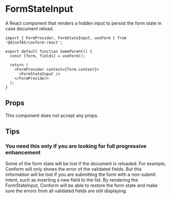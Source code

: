 # FormStateInput

A React component that renders a hidden input to persist the form state in case document reload.

```tsx
import { FormProvider, FormStateInput, useForm } from '@dinoTAX/conform-react';

export default function SomeParent() {
  const [form, fields] = useForm();

  return (
    <FormProvider context={form.context}>
      <FormStateInput />
    </FormProvider>
  );
}
```

## Props

This component does not accept any props.

## Tips

### You need this only if you are looking for full progressive enhancement

Some of the form state will be lost if the document is reloaded. For example, Conform will only shows the error of the validated fields. But this information will be lost if you are submitting the form with a non-submit intent, such as inserting a new field to the list. By rendering the FormStateInput, Conform will be able to restore the form state and make sure the errors from all validated fields are still displaying.
